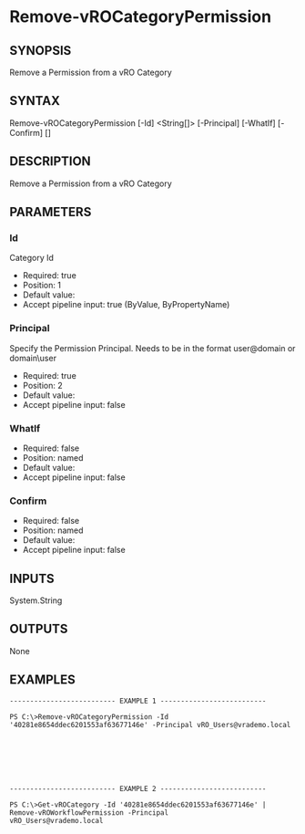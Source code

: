 # Remove-vROCategoryPermission

## SYNOPSIS
    
Remove a Permission from a vRO Category

## SYNTAX
 Remove-vROCategoryPermission [-Id] <String[]> [-Principal] <String> [-WhatIf] [-Confirm] [<CommonParameters>]    

## DESCRIPTION

Remove a Permission from a vRO Category

## PARAMETERS


### Id

Category Id

* Required: true
* Position: 1
* Default value: 
* Accept pipeline input: true (ByValue, ByPropertyName)

### Principal

Specify the Permission Principal. Needs to be in the format user@domain or domain\user

* Required: true
* Position: 2
* Default value: 
* Accept pipeline input: false

### WhatIf


* Required: false
* Position: named
* Default value: 
* Accept pipeline input: false

### Confirm


* Required: false
* Position: named
* Default value: 
* Accept pipeline input: false

## INPUTS

System.String

## OUTPUTS

None

## EXAMPLES
```
-------------------------- EXAMPLE 1 --------------------------

PS C:\>Remove-vROCategoryPermission -Id '40281e8654ddec6201553af63677146e' -Principal vRO_Users@vrademo.local







-------------------------- EXAMPLE 2 --------------------------

PS C:\>Get-vROCategory -Id '40281e8654ddec6201553af63677146e' | Remove-vROWorkflowPermission -Principal 
vRO_Users@vrademo.local
```


